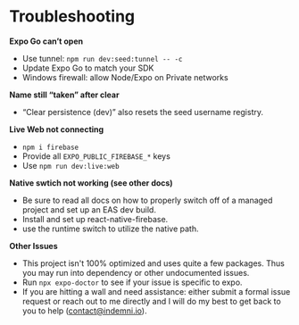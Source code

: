# Troubleshooting

**Expo Go can’t open**
- Use tunnel: `npm run dev:seed:tunnel -- -c`
- Update Expo Go to match your SDK
- Windows firewall: allow Node/Expo on Private networks

**Name still “taken” after clear**
- “Clear persistence (dev)” also resets the seed username registry.

**Live Web not connecting**
- `npm i firebase`
- Provide all `EXPO_PUBLIC_FIREBASE_*` keys
- Use `npm run dev:live:web`

**Native swtich not working (see other docs)**
- Be sure to read all docs on how to properly switch off of a managed project and set up an EAS dev build.
- Install and set up react-native-firebase.
- use the runtime switch to utilize the native path.

**Other Issues**
- This project isn't 100% optimized and uses quite a few packages. Thus you may run into dependency or other undocumented issues.
- Run `npx expo-doctor` to see if your issue is specific to expo.
- If you are hitting a wall and need assistance: either submit a formal issue request or reach out to me directly
and I will do my best to get back to you to help (contact@indemni.io).